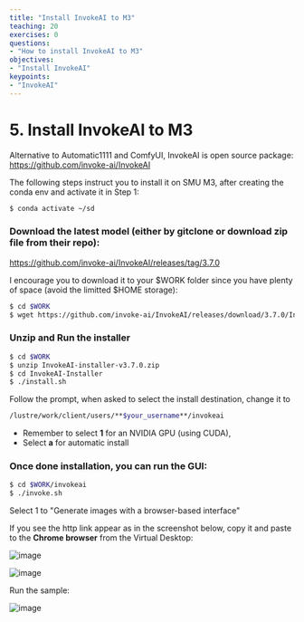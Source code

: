```yaml
---
title: "Install InvokeAI to M3"
teaching: 20
exercises: 0
questions:
- "How to install InvokeAI to M3"
objectives:
- "Install InvokeAI"
keypoints:
- "InvokeAI"
---
```


# 5. Install InvokeAI to M3

Alternative to Automatic1111 and ComfyUI, InvokeAI is open source package: https://github.com/invoke-ai/InvokeAI

The following steps instruct you to install it on SMU M3, after creating the conda env and activate it in Step 1:

```bash
$ conda activate ~/sd
```

### Download the latest model (either by gitclone or download zip file from their repo):
https://github.com/invoke-ai/InvokeAI/releases/tag/3.7.0

I encourage you to download it to your $WORK folder since you have plenty of space (avoid the limitted $HOME storage):

```bash
$ cd $WORK
$ wget https://github.com/invoke-ai/InvokeAI/releases/download/3.7.0/InvokeAI-installer-v3.7.0.zip
```

### Unzip and Run the installer

```bash
$ cd $WORK
$ unzip InvokeAI-installer-v3.7.0.zip
$ cd InvokeAI-Installer
$ ./install.sh
```

Follow the prompt, when asked to select the install destination, change it to

```bash
/lustre/work/client/users/**$your_username**/invokeai
```

- Remember to select **1** for an NVIDIA GPU (using CUDA),
- Select **a** for automatic install

### Once done installation, you can run the GUI:

```bash
$ cd $WORK/invokeai
$ ./invoke.sh
```
Select 1 to "Generate images with a browser-based interface"

If you see the http link appear as in the screenshot below, copy it and paste to the **Chrome browser** from the Virtual Desktop:

![image](https://github.com/vuminhtue/SMU_StableDiffusion_UI/assets/43855029/fbd9346e-472a-496a-94df-d42981810845)

![image](https://github.com/vuminhtue/SMU_StableDiffusion_UI/assets/43855029/2e1dc371-6b75-4466-9d53-b9547e40abbd)

Run the sample:

![image](https://github.com/vuminhtue/SMU_StableDiffusion_UI/assets/43855029/6ca1a20c-855c-4e7d-a634-89858aa8c59e)
